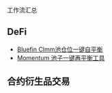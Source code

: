 工作流汇总

## DeFi

- [Bluefin Clmm池仓位一键自平衡](https://app.kamechan.xyz/workflow/traderL/bluefin-spot-automated-percentage-based-rebalancing)
- [Momentum 池子一键再平衡工具](https://app.kamechan.xyz/workflow/traderL/mmt-automated-liquidity-position-rebalancing)


## 合约衍生品交易